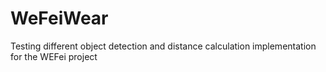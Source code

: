 # WeFeiWear
Testing different object detection and distance calculation implementation for the WEFei project

